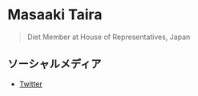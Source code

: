 # Masaaki Taira

> Diet Member at House of Representatives, Japan

## ソーシャルメディア

- [Twitter](MasaakiTaira)

